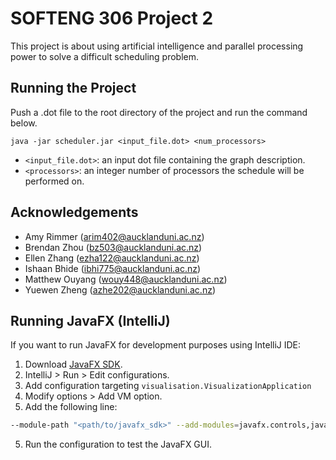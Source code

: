 # SOFTENG 306 Project 2
This project is about using artificial intelligence and parallel processing power to solve a difficult scheduling problem.

## Running the Project
Push a .dot file to the root directory of the project and run the command below. 
```
java -jar scheduler.jar <input_file.dot> <num_processors>
```
- `<input_file.dot>`: an input dot file containing the graph description.
- `<processors>`: an integer number of processors the schedule will be performed on.

## Acknowledgements
- Amy Rimmer (arim402@aucklanduni.ac.nz)
- Brendan Zhou (bz503@aucklanduni.ac.nz)
- Ellen Zhang (ezha122@aucklanduni.ac.nz)
- Ishaan Bhide (ibhi775@aucklanduni.ac.nz)
- Matthew Ouyang (wouy448@aucklanduni.ac.nz)
- Yuewen Zheng (azhe202@aucklanduni.ac.nz)

## Running JavaFX (IntelliJ)
If you want to run JavaFX for development purposes using IntelliJ IDE:
1. Download [JavaFX SDK](https://gluonhq.com/products/javafx/).
2. IntelliJ > Run > Edit configurations.
3. Add configuration targeting ```visualisation.VisualizationApplication```
3. Modify options > Add VM option.
4. Add the following line:
```bash
--module-path "<path/to/javafx_sdk>" --add-modules=javafx.controls,javafx.fxml
```
5. Run the configuration to test the JavaFX GUI.


